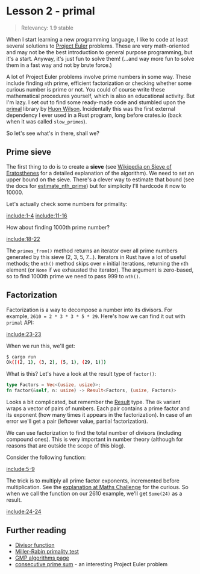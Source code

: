 # Lesson 2 - primal

> Relevancy: 1.9 stable

When I start learning a new programming language, I like to code at least several solutions to [Project Euler](https://projecteuler.net/) problems. These are very math-oriented and may not be the best introduction to general purpose programming, but it's a start. Anyway, it's just fun to solve them! (...and way more fun to solve them in a fast way and not by brute force.)

A lot of Project Euler problems involve prime numbers in some way. These include finding `n`th prime, efficient factorization or checking whether some curious number is prime or not. You could of course write these mathematical procedures yourself, which is also an educational activity. But I'm lazy. I set out to find some ready-made code and stumbled upon the [primal](https://github.com/huonw/primal) library by [Huon Wilson](http://huonw.github.io/). Incidentally this was the first external dependency I ever used in a Rust program, long before crates.io (back when it was called `slow_primes`).

So let's see what's in there, shall we?

Prime sieve
-----------

The first thing to do is to create a **sieve** (see [Wikipedia on Sieve of Eratosthenes](http://en.wikipedia.org/wiki/Sieve_of_Eratosthenes) for a detailed explanation of the algorithm). We need to set an upper bound on the sieve. There's a clever way to estimate that bound (see the docs for [estimate_nth_prime](http://huonw.github.io/primal/primal/fn.estimate_nth_prime.html)) but for simplicity I'll hardcode it now to 10000.

Let's actually check some numbers for primality:

[include:1-4](../../vol1/src/bin/lesson2.rs)
[include:11-16](../../vol1/src/bin/lesson2.rs)

How about finding 1000th prime number?

[include:18-22](../../vol1/src/bin/lesson2.rs)

The `primes_from()` method returns an iterator over all prime numbers generated by this sieve (2, 3, 5, 7...). Iterators in Rust have a lot of useful methods; the `nth()` method skips over `n` initial iterations, returning the `n`th element (or `None` if we exhausted the iterator). The argument is zero-based, so to find 1000th prime we need to pass 999 to `nth()`.

Factorization
-------------

Factorization is a way to decompose a number into its divisors. For example, `2610 = 2 * 3 * 3 * 5 * 29`. Here's how we can find it out with `primal` API:

[include:23-23](../../vol1/src/bin/lesson2.rs)

When we run this, we'll get:

```sh
$ cargo run
Ok([(2, 1), (3, 2), (5, 1), (29, 1)])
```

What is this? Let's have a look at the result type of `factor()`:

```rust
type Factors = Vec<(usize, usize)>;
fn factor(&self, n: usize) -> Result<Factors, (usize, Factors)>
```

Looks a bit complicated, but remember the [Result](http://doc.rust-lang.org/std/result/enum.Result.html) type. The `Ok` variant wraps a vector of pairs of numbers. Each pair contains a prime factor and its exponent (how many times it appears in the factorization).  In case of an error we'll get a pair (leftover value, partial factorization).

We can use factorization to find the total number of divisors (including compound ones). This is very important in number theory (although for reasons that are outside the scope of this blog).

Consider the following function:

[include:5-9](../../vol1/src/bin/lesson2.rs)

The trick is to multiply all prime factor exponents, incremented before multiplication. See the [explanation at Maths Challenge](http://mathschallenge.net/library/number/number_of_divisors) for the curious. So when we call the function on our 2610 example, we'll get `Some(24)` as a result.

[include:24-24](../../vol1/src/bin/lesson2.rs)

Further reading
---------------

 * [Divisor function](http://en.wikipedia.org/wiki/Divisor_function)
 * [Miller-Rabin primality test](http://en.wikipedia.org/wiki/Miller%E2%80%93Rabin_primality_test)
 * [GMP algorithms page](https://gmplib.org/manual/Algorithms.html#Algorithms)
 * [consecutive prime sum](https://projecteuler.net/problem=50) - an interesting Project Euler problem
